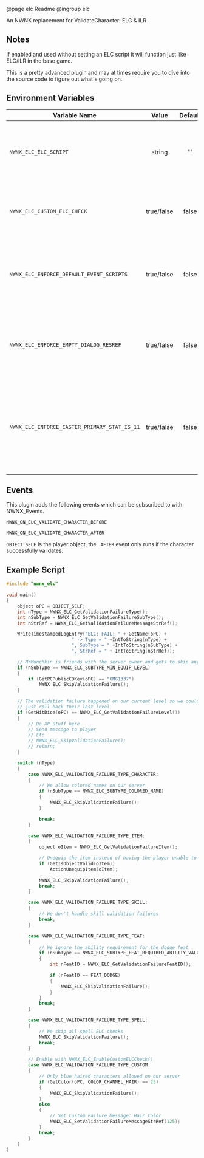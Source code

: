 @page elc Readme
@ingroup elc 

An NWNX replacement for ValidateCharacter: ELC & ILR

## Notes
If enabled and used without setting an ELC script it will function just like ELC/ILR in the base game.

This is a pretty advanced plugin and may at times require you to dive into the source code to figure out what's going on.

## Environment Variables
| Variable Name | Value | Default | Notes |
| ------------- | :---: | :-----: | ----- |
| `NWNX_ELC_ELC_SCRIPT` | string | "" | Set the NWScript that receives all the ELC validation failure events.
| `NWNX_ELC_CUSTOM_ELC_CHECK` | true/false | false | Enables the custom ELC check, an ELC script must be set for it to run.
| `NWNX_ELC_ENFORCE_DEFAULT_EVENT_SCRIPTS` | true/false | false | If enabled, resets a character's event scripts to `default`. Requires ELC to be enabled.
| `NWNX_ELC_ENFORCE_EMPTY_DIALOG_RESREF` | true/false | false | If enabled, resets a character's dialog resref to empty. Requires ELC to be enabled.
| `NWNX_ELC_ENFORCE_CASTER_PRIMARY_STAT_IS_11` | true/false | false | If enabled, check when a character's first level class is a spellcaster, if their primary casting stat is >= 11.

## Events
This plugin adds the following events which can be subscribed to with NWNX_Events.

`NWNX_ON_ELC_VALIDATE_CHARACTER_BEFORE`

`NWNX_ON_ELC_VALIDATE_CHARACTER_AFTER`

`OBJECT_SELF` is the player object, the `_AFTER` event only runs if the character successfully validates.

## Example Script
```c
#include "nwnx_elc"

void main()
{
    object oPC = OBJECT_SELF;
    int nType = NWNX_ELC_GetValidationFailureType();
    int nSubType = NWNX_ELC_GetValidationFailureSubType();
    int nStrRef = NWNX_ELC_GetValidationFailureMessageStrRef();

    WriteTimestampedLogEntry("ELC: FAIL: " + GetName(oPC) +
                        " -> Type = " +IntToString(nType) +
                        ", SubType = " +IntToString(nSubType) +
                        ", StrRef = " + IntToString(nStrRef));

    // MrMunchkin is friends with the server owner and gets to skip any ILR MinEquipLevel failures
    if (nSubType == NWNX_ELC_SUBTYPE_MIN_EQUIP_LEVEL)
    {
        if (GetPCPublicCDKey(oPC) == "OMG1337")
            NWNX_ELC_SkipValidationFailure();
    }

    // The validation failure happened on our current level so we could
    // just roll back their last level
    if (GetHitDice(oPC) == NWNX_ELC_GetValidationFailureLevel())
    {
        // Do XP Stuff here
        // Send message to player
        // Etc
        // NWNX_ELC_SkipValidationFailure();
        // return;
    }

    switch (nType)
    {
        case NWNX_ELC_VALIDATION_FAILURE_TYPE_CHARACTER:
        {
            // We allow colored names on our server
            if (nSubType == NWNX_ELC_SUBTYPE_COLORED_NAME)
            {
                NWNX_ELC_SkipValidationFailure();
            }

            break;
        }

        case NWNX_ELC_VALIDATION_FAILURE_TYPE_ITEM:
        {
            object oItem = NWNX_ELC_GetValidationFailureItem();

            // Unequip the item instead of having the player unable to login
            if (GetIsObjectValid(oItem))
                ActionUnequipItem(oItem);

            NWNX_ELC_SkipValidationFailure();
            break;
        }

        case NWNX_ELC_VALIDATION_FAILURE_TYPE_SKILL:
        {
            // We don't handle skill validation failures
            break;
        }

        case NWNX_ELC_VALIDATION_FAILURE_TYPE_FEAT:
        {
            // We ignore the ability requirement for the dodge feat
            if (nSubType == NWNX_ELC_SUBTYPE_FEAT_REQUIRED_ABILITY_VALUE_NOT_MET)
            {
                int nFeatID = NWNX_ELC_GetValidationFailureFeatID();

                if (nFeatID == FEAT_DODGE)
                {
                    NWNX_ELC_SkipValidationFailure();
                }
            }
            break;
        }

        case NWNX_ELC_VALIDATION_FAILURE_TYPE_SPELL:
        {
            // We skip all spell ELC checks
            NWNX_ELC_SkipValidationFailure();
            break;
        }

        // Enable with NWNX_ELC_EnableCustomELCCheck()
        case NWNX_ELC_VALIDATION_FAILURE_TYPE_CUSTOM:
        {
            // Only blue haired characters allowed on our server
            if (GetColor(oPC, COLOR_CHANNEL_HAIR) == 25)
            {
                NWNX_ELC_SkipValidationFailure();
            }
            else
            {
                // Set Custom Failure Message: Hair Color
                NWNX_ELC_SetValidationFailureMessageStrRef(125);
            }
            break;
        }
    }
}
 ```
